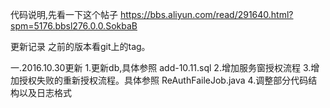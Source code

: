 
代码说明,先看一下这个帖子
https://bbs.aliyun.com/read/291640.html?spm=5176.bbsl276.0.0.SokbaB






更新记录
之前的版本看git上的tag。

一.2016.10.30更新
  1.更新db,具体参照 add-10.11.sql
  2.增加服务窗授权流程
  3.增加授权失败的重新授权流程。具体参照 ReAuthFaileJob.java
  4.调整部分代码结构以及日志格式



